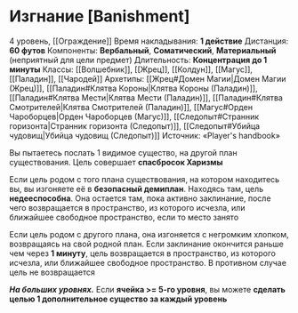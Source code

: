 # Изгнание [Banishment]
4 уровень, [[Ограждение]]
Время накладывания: **1 действие**
Дистанция: **60 футов**
Компоненты: **Вербальный**, **Соматический**, **Материальный** (неприятный для цели предмет)
Длительность: **Концентрация до 1 минуты**
Классы: [[Волшебник]], [[Жрец]], [[Колдун]], [[Магус]], [[Паладин]], [[Чародей]]
Архетипы: [[Жрец#Домен Магии|Домен Магии (Жрец)]], [[Паладин#Клятва Короны|Клятва Короны (Паладин)]], [[Паладин#Клятва Мести|Клятва Мести (Паладин)]], [[Паладин#Клятва Смотрителей|Клятва Смотрителей (Паладин)]], [[Магус#Орден Чароборцев|Орден Чароборцев (Магус)]], [[Следопыт#Странник горизонта|Странник горизонта (Следопыт)]], [[Следопыт#Убийца чудовищ|Убийца чудовищ (Следопыт)]]
Источник: «Player's handbook»

Вы пытаетесь послать 1 видимое существо, на другой план существования. Цель совершает **спасбросок Харизмы**

Если цель родом с того плана существования, на котором находитесь вы, вы изгоняете её в **безопасный демиплан**. Находясь там, цель **недееспособна**. Она остается там, пока активно заклинание, после чего возвращается в пространство, из которого исчезла, или ближайшее свободное пространство, если то место занято

Если цель родом с другого плана, она изгоняется с негромким хлопком, возвращаясь на свой родной план. Если заклинание окончится раньше чем через **1 минуту**, цель возвращается в пространство, из которого исчезла, или ближайшее свободное пространство. В противном случае цель не возвращается

**_На больших уровнях._** Если **ячейка >= 5-го уровня**, вы можете **сделать целью 1 дополнительное существо за каждый уровень**